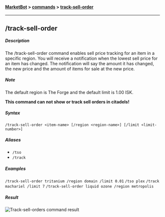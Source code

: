 #### [MarketBot](/MarketBot) > [commands](/MarketBot/commands) > [track-sell-order](/MarketBot/commands/track-sell-order)

---

## /track-sell-order
##### Description
The /track-sell-order command enables sell price tracking for an item in a specific region. You will receive a notification when the lowest sell price for an item has changed.
The notification will say the amount it has changed, the new price and the amount of items for sale at the new price.

##### Note
The default region is The Forge and the default limit is 1.00 ISK.

**This command can not show or track sell orders in citadels!**
##### Syntax
`/track-sell-order <item-name> [/region <region-name>] [/limit <limit-number>]`

##### Aliases
* `/tso`
* `/track`

##### Examples
`/track-sell-order tritanium /region domain /limit 0.01`
`/tso plex`
`/track machariel /limit 7`
`/track-sell-order liquid ozone /region metropolis`

##### Result
![Track-sell-orders command result](https://user-images.githubusercontent.com/3472373/33133916-94204568-cf9e-11e7-8a7a-5be19ba7a293.png)
